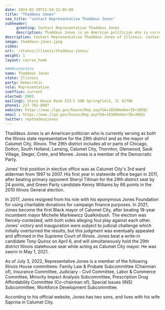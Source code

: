 ```yaml
---
date: 2024-02-29T11:54:12-05:00
title: "Thaddeus Jones"
seo_title: "contact Representative Thaddeus Jones"
subheader:
     greeting: Contact Representative Thaddeus Jones
     description: Thaddeus Jones is an American politician who is currently serving as both the Illinois state representative for the 29th district and as the mayor of Calumet City, Illinois. The 29th district includes all or parts of Chicago, Dolton, South Holland, Lansing, Calumet City, Thornton, Glenwood, Sauk Village, Steger, Crete, and Monee. Jones is a member of the Democratic Party.
description: Contact Representative Thaddeus Jones of Illinois. Contact information for Thaddeus Jones includes email address, phone number, and mailing address.
image: thaddeus-jones.jpeg
video:
url:  /states/illinois/thaddeus-jones/
weight: 1
layout: course_home

####candidate
name: Thaddeus Jones
state: Illinois
party: Democratic
role: Representative
inoffice: current
elected: 2003
mailing1: State House Room 523-C SOB Springfield, IL 62706
phone1: 217-782-8087
website: https://www.ilga.gov/house/Rep.asp?GA=103&MemberID=3050/
email : https://www.ilga.gov/house/Rep.asp?GA=103&MemberID=3050/
twitter: repthadeusjones
---
```


Thaddeus Jones is an American politician who is currently serving as both the Illinois state representative for the 29th district and as the mayor of Calumet City, Illinois. The 29th district includes all or parts of Chicago, Dolton, South Holland, Lansing, Calumet City, Thornton, Glenwood, Sauk Village, Steger, Crete, and Monee. Jones is a member of the Democratic Party.

Jones' first position in elective office was as Calumet City's 3rd ward alderman from 1997 to 2007. His first year in statewide office began in 2011, after beating primary opponent Sheryl Tillman for the 29th district seat by 24 points, and Green Party candidate Kenny Williams by 66 points in the 2010 Illinois General election.

In 2017, Jones resigned from his role with his eponymous Jones Foundation for using charitable donations for campaign finance purposes. In 2021, Jones become the first Black mayor of Calumet City, after beating 18-year incumbent mayor Michelle Markiewicz Qualkinbush. The election was fiercely-contested, with both sides alleging foul play against each other. Jones' victory and inauguration were subject to judicial challenge which initially overturned the results, but this judgment was eventually appealed and affirmed in the Supreme Court of Illinois. Jones beat a write-in candidate Tony Quiroz on April 6, and will simultaneously hold the 29th district Illinois statehouse seat while acting as Calumet City mayor. He was sworn in May 1, 2021.

As of July 3, 2022, Representative Jones is a member of the following Illinois House committees: Family Law & Probate Subcommittee (Chairman of), Insurance Committee, Judiciary - Civil Committee, Labor & Commerce Committee, Minority Impact Analysis Subcommittee, Prescription Drug Affordability Committee (Co-chairman of), Special Issues (INS) Subcommittee, Workforce Development Subcommittee.

According to his official website, Jones has two sons, and lives with his wife Saprina in Calumet City.
